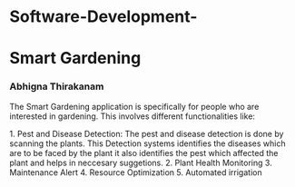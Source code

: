 # Software-Development-
<h1>Smart Gardening</h1>
<h3><b>Abhigna Thirakanam</b></h3>
<p>The Smart Gardening application is specifically for people who are interested in gardening. This involves different functionalities like:</p>
<p>1. Pest and Disease Detection: The pest and disease detection is done by scanning the plants. This Detection systems identifies the diseases which are to be faced by the plant it also identifies the pest which affected the plant and helps in neccesary suggetions.
2. Plant Health Monitoring
3. Maintenance Alert
4. Resource Optimization 
5. Automated irrigation</p>
